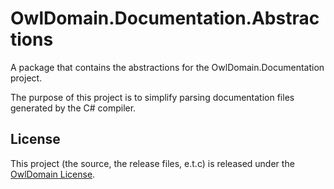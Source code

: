# OwlDomain.Documentation.Abstractions

A package that contains the abstractions for the OwlDomain.Documentation project.

The purpose of this project is to simplify parsing documentation files generated by the C# compiler.

## License

This project (the source, the release files, e.t.c) is released under the
[OwlDomain License](https://github.com/Owl-Domain/Documentation/blob/master/license.md).
